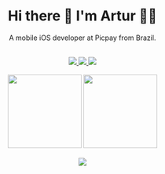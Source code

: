<h1 align='center'>
  Hi there 👋 I'm Artur 👨‍💻
</h1>
<p align='center'>
  A mobile iOS developer at Picpay from Brazil.
</p>
<div align="center">
  <br>
   <a href="https://www.linkedin.com/in/arturfortunato/" target="_blank">
    <img src="https://img.shields.io/badge/LinkedIn-0077B5?style=for-the-badge&logo=linkedin&logoColor=white" target="_blank"/>
   </a> 
   <a href="mailto:artur.rf@hotmail.com" target="_blank">
     <img src="https://img.shields.io/badge/Microsoft_Outlook-0078D4?style=for-the-badge&logo=microsoft-outlook&logoColor=white" target="_blank"/>
   </a> 
   <a href="https://www.picpay.com" target="_blank">
    <img src="https://img.shields.io/badge/picpay-21C25E?style=for-the-badge&logo=picpay&logoColor=white" target="_blank"/>   
</a>
</div>

<div>
  <br>
 </div>
 <div align="center"> 
  <img height="150em" src="https://github-readme-stats.vercel.app/api?username=artur-fortunato&theme=merko&show_icons=true"/>
  <img height="150em" src = "https://github-readme-stats.vercel.app/api/top-langs/?username=artur-fortunato&layout=compact&langs_count=7&theme=merko"/>
</div>
<div align="center">
  <br>
  <img src="https://img.shields.io/badge/Swift-FA7343?style=for-the-badge&logo=swift&logoColor=white"/>
</div>
